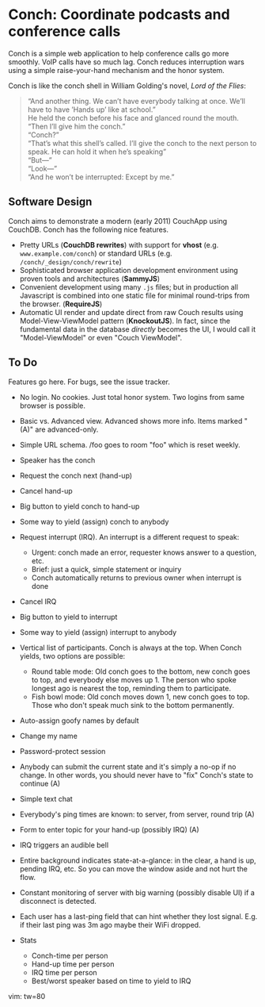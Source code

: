 # Conch: Coordinate podcasts and conference calls

Conch is a simple web application to help conference calls go more smoothly.
VoIP calls have so much lag. Conch reduces interruption wars 
using a simple raise-your-hand mechanism and the honor system.

Conch is like the conch shell in William Golding's novel, *Lord of the
Flies*:

<blockquote>
&ldquo;And another thing. We can&rsquo;t have everybody talking at once.
We&rsquo;ll have to have &rsquo;Hands up&rsquo; like at school.&rdquo;
<br/>
He held the conch before his face and glanced round the mouth.
<br/>
&ldquo;Then I&rsquo;ll give him the conch.&rdquo;
<br/>
&ldquo;Conch?&rdquo;
<br/>
&ldquo;That&rsquo;s what this shell&rsquo;s called. I&rsquo;ll give the
conch to the next person to speak. He can hold it when he&rsquo;s
speaking&rdquo;
<br/>
&ldquo;But&mdash;&rdquo;
<br/>
&ldquo;Look&mdash;&rdquo;
<br/>
&ldquo;And he won&rsquo;t be interrupted: Except by me.&rdquo;
</blockquote>

## Software Design

Conch aims to demonstrate a modern (early 2011) CouchApp using
CouchDB. Conch has the following nice features.

* Pretty URLs (**CouchDB rewrites**) with support for **vhost** (e.g.
  `www.example.com/conch`) or standard URLs (e.g.
  `/conch/_design/conch/rewrite`)
* Sophisticated browser application development environment using proven tools
  and architectures (**SammyJS**)
* Convenient development using many `.js` files; but in production
  all Javascript is combined into one static file for minimal round-trips from
  the browser. (**RequireJS**)
* Automatic UI render and update direct from raw Couch results using
  Model-View-ViewModel pattern (**KnockoutJS**). In fact, since the fundamental
  data in the database *directly* becomes the UI, I would call it
  "Model-ViewModel" or even "Couch ViewModel".

## To Do

Features go here. For bugs, see the issue tracker.

* No login. No cookies. Just total honor system. Two logins from same browser is
  possible.
* Basic vs. Advanced view. Advanced shows more info. Items marked "(A)" are
  advanced-only.
* Simple URL schema. /foo goes to room "foo" which is reset weekly.
* Speaker has the conch
* Request the conch next (hand-up)
* Cancel hand-up
* Big button to yield conch to hand-up
* Some way to yield (assign) conch to anybody
* Request interrupt (IRQ). An interrupt is a different request to speak:

  * Urgent: conch made an error, requester knows answer to a question, etc.
  * Brief: just a quick, simple statement or inquiry
  * Conch automatically returns to previous owner when interrupt is done

* Cancel IRQ
* Big button to yield to interrupt
* Some way to yield (assign) interrupt to anybody
* Vertical list of participants. Conch is always at the top. When Conch yields,
  two options are possible:

  * Round table mode: Old conch goes to the bottom, new conch goes to top, and
    everybody else moves up 1. The person who spoke longest ago is nearest the
    top, reminding them to participate.
  * Fish bowl mode: Old conch moves down 1, new conch goes to top. Those who
    don't speak much sink to the bottom permanently.

* Auto-assign goofy names by default
* Change my name
* Password-protect session
* Anybody can submit the current state and it's simply a no-op if no change.
  In other words, you should never have to "fix" Conch's state to continue (A)
* Simple text chat
* Everybody's ping times are known: to server, from server, round trip (A)
* Form to enter topic for your hand-up (possibly IRQ) (A)
* IRQ triggers an audible bell
* Entire background indicates state-at-a-glance: in the clear, a hand is up,
  pending IRQ, etc. So you can move the window aside and not hurt the flow.
* Constant monitoring of server with big warning (possibly disable UI) if a
  disconnect is detected.
* Each user has a last-ping field that can hint whether they lost signal. E.g.
  if their last ping was 3m ago maybe their WiFi dropped.
* Stats

  * Conch-time per person
  * Hand-up time per person
  * IRQ time per person
  * Best/worst speaker based on time to yield to IRQ

vim: tw=80
